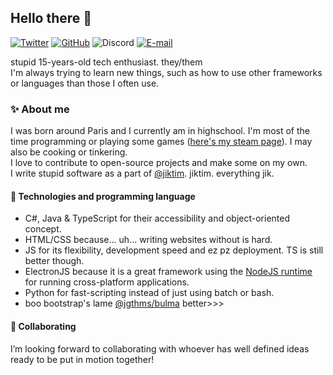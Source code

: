 ## Hello there 👋

[![Twitter](https://img.shields.io/twitter/follow/lambdagg?logo=twitter&logoColor=ffffff&labelColor=5D5D5D&color=A2A2A2&label=@lambdagg&style=flat)](https://twitter.com/lambdagg)
[![GitHub](https://img.shields.io/github/followers/lambdagg.svg?logo=github&labelColor=5D5D5D&color=A2A2A2&label=/lambdagg&style=flat)](https://github.com/lambdagg)
![Discord](https://img.shields.io/static/v1?label=&message=lambdagg%234887&logo=discord&logoColor=ffffff&color=5D5D5D&style=flat)
[![E-mail](https://img.shields.io/static/v1?label=&message=lambdagg@tuta.io&color=5D5D5D&style=flat)](https://jikt.im)

stupid 15-years-old tech enthusiast. they/them\
I'm always trying to learn new things, such as how to use other frameworks or languages than those I often use.

### ✨ About me
I was born around Paris and I currently am in highschool. I'm most of the time programming or playing some games ([here's my steam page](https://steamcommunity.com/id/lambdagg/)). I may also be cooking or tinkering.\
I love to contribute to open-source projects and make some on my own.\
I write stupid software as a part of [@jiktim](https://github.com/jiktim). jiktim. everything jik.

#### 🤔 Technologies and programming language
- C#, Java & TypeScript for their accessibility and object-oriented concept.
- HTML/CSS because... uh... writing websites without is hard.
- JS for its flexibility, development speed and ez pz deployment. TS is still better though.
- ElectronJS because it is a great framework using the [NodeJS runtime](https://node.js.org) for running cross-platform applications.
- Python for fast-scripting instead of just using batch or bash.
- boo bootstrap's lame [@jgthms/bulma](https://github.com/jgthms/bulma) better>>>

#### 👯 Collaborating
I’m looking forward to collaborating with whoever has well defined ideas ready to be put in motion together!

<br />
